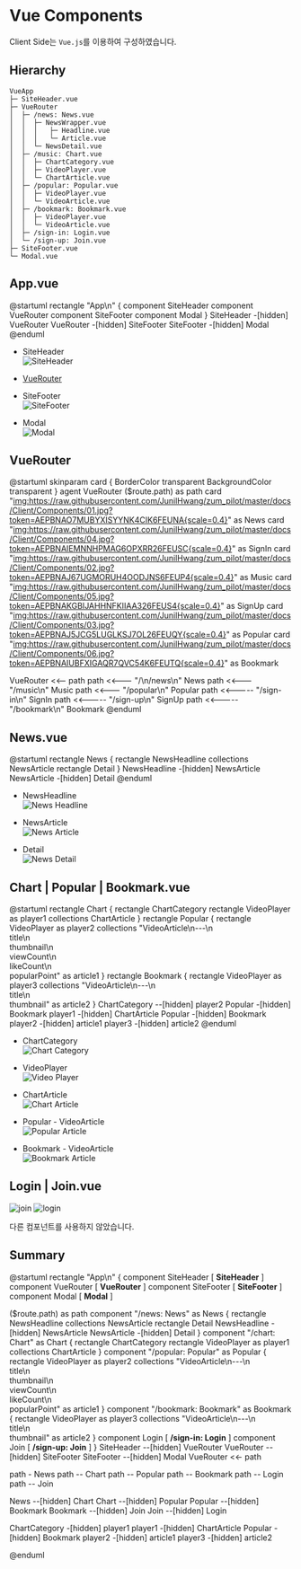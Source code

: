 # Vue Components

Client Side는 `Vue.js`를 이용하여 구성하였습니다.

## Hierarchy

```{4,9,13,16,19,20}
VueApp
├─ SiteHeader.vue
├─ VueRouter
│  ├─ /news: News.vue 
│  │  ├─ NewsWrapper.vue
│  │  │   ├─ Headline.vue
│  │  │   └─ Article.vue 
│  │  └─ NewsDetail.vue
│  ├─ /music: Chart.vue
│  │  ├─ ChartCategory.vue 
│  │  ├─ VideoPlayer.vue 
│  │  └─ ChartArticle.vue
│  ├─ /popular: Popular.vue
│  │  ├─ VideoPlayer.vue
│  │  └─ VideoArticle.vue
│  ├─ /bookmark: Bookmark.vue
│  │  ├─ VideoPlayer.vue 
│  │  └─ VideoArticle.vue
│  ├─ /sign-in: Login.vue
│  └─ /sign-up: Join.vue
├─ SiteFooter.vue
└─ Modal.vue
```

## App.vue

@startuml
rectangle "App\n" {
  component SiteHeader
  component VueRouter
  component SiteFooter
  component Modal
}
SiteHeader -[hidden] VueRouter
VueRouter -[hidden] SiteFooter
SiteFooter -[hidden] Modal
@enduml

- SiteHeader\
  ![SiteHeader](./header.jpg)

- [VueRouter](#vuerouter)

- SiteFooter\
  ![SiteFooter](./footer.jpg)

- Modal\
  ![Modal](./modal.jpg)


## VueRouter

@startuml
skinparam card {
   BorderColor transparent
   BackgroundColor transparent
}
agent VueRouter
($route.path) as path
card "<img:https://raw.githubusercontent.com/JunilHwang/zum_pilot/master/docs/Client/Components/01.jpg?token=AEPBNAO7MUBYXISYYNK4CIK6FEUNA{scale=0.4}>" as News
card "<img:https://raw.githubusercontent.com/JunilHwang/zum_pilot/master/docs/Client/Components/04.jpg?token=AEPBNAIEMNNHPMAG6OPXRR26FEUSC{scale=0.4}>" as SignIn
card "<img:https://raw.githubusercontent.com/JunilHwang/zum_pilot/master/docs/Client/Components/02.jpg?token=AEPBNAJ67UGMORUH4OODJNS6FEUP4{scale=0.4}>" as Music
card "<img:https://raw.githubusercontent.com/JunilHwang/zum_pilot/master/docs/Client/Components/05.jpg?token=AEPBNAKGBIJAHHNFKIIAA326FEUS4{scale=0.4}>" as SignUp
card "<img:https://raw.githubusercontent.com/JunilHwang/zum_pilot/master/docs/Client/Components/03.jpg?token=AEPBNAJ5JCG5LUGLKSJ7OL26FEUQY{scale=0.4}>" as Popular
card "<img:https://raw.githubusercontent.com/JunilHwang/zum_pilot/master/docs/Client/Components/06.jpg?token=AEPBNAIUBFXIGAQR7QVC54K6FEUTQ{scale=0.4}>" as Bookmark

VueRouter <<-- path
path <<--- "/\n/news\n" News
path <<--- "/music\n" Music
path <<--- "/popular\n" Popular
path <<----- "/sign-in\n" SignIn
path <<----- "/sign-up\n" SignUp
path <<----- "/bookmark\n" Bookmark
@enduml

## News.vue
@startuml
rectangle News {
  rectangle NewsHeadline
  collections NewsArticle
  rectangle Detail
}
NewsHeadline -[hidden] NewsArticle
NewsArticle -[hidden] Detail
@enduml

- NewsHeadline\
  ![News Headline](./headline.jpg)

- NewsArticle\
  ![News Article](./news_article.jpg)

- Detail\
  ![News Detail](./news_detail.jpg)

## Chart | Popular | Bookmark.vue
@startuml
rectangle Chart {
  rectangle ChartCategory
  rectangle VideoPlayer as player1
  collections ChartArticle
}
rectangle Popular {
  rectangle VideoPlayer as player2
  collections "VideoArticle\n---\n\
  title\n\
  thumbnail\n\
  viewCount\n\
  likeCount\n\
  popularPoint" as article1
}
rectangle Bookmark {
  rectangle VideoPlayer as player3
  collections "VideoArticle\n---\n\
  title\n\
  thumbnail" as article2
}
ChartCategory --[hidden] player2
Popular -[hidden] Bookmark
player1 -[hidden] ChartArticle
Popular -[hidden] Bookmark
player2 -[hidden] article1
player3 -[hidden] article2
@enduml

- ChartCategory\
  ![Chart Category](./chart_category.jpg)

- VideoPlayer\
  ![Video Player](./player.jpg)

- ChartArticle\
  ![Chart Article](./chart_article.jpg)

- Popular - VideoArticle\
  ![Popular Article](./popular_article.jpg)

- Bookmark - VideoArticle\
  ![Bookmark Article](./bookmark_article.jpg)

## Login | Join.vue

![join](./join.jpg)
![login](./login.jpg)

다른 컴포넌트를 사용하지 않았습니다.

## Summary

@startuml
rectangle "App\n" {
  component SiteHeader [
   **SiteHeader**
  ]
  component VueRouter [
   **VueRouter**
  ]
  component SiteFooter [
   **SiteFooter**
  ]
  component Modal [
   **Modal**
  ]
  
  ($route.path) as path
  component "/news: News" as News {
    rectangle NewsHeadline
    collections NewsArticle
    rectangle Detail
    NewsHeadline -[hidden] NewsArticle
    NewsArticle -[hidden] Detail
  }
  component "/chart: Chart" as Chart {
    rectangle ChartCategory
    rectangle VideoPlayer as player1
    collections ChartArticle
  }
  component "/popular: Popular" as Popular {
    rectangle VideoPlayer as player2
    collections "VideoArticle\n---\n\
    title\n\
    thumbnail\n\
    viewCount\n\
    likeCount\n\
    popularPoint" as article1
  }
  component "/bookmark: Bookmark" as Bookmark {
    rectangle VideoPlayer as player3
    collections "VideoArticle\n---\n\
    title\n\
    thumbnail" as article2
  }
  component Login [
    **/sign-in: Login**
  ]
  component Join [
    **/sign-up: Join**
  ]
}
SiteHeader --[hidden] VueRouter
VueRouter --[hidden] SiteFooter
SiteFooter --[hidden] Modal
VueRouter <<- path

path - News
path -- Chart
path -- Popular
path -- Bookmark
path -- Login
path -- Join

News --[hidden] Chart
Chart --[hidden] Popular
Popular --[hidden] Bookmark
Bookmark --[hidden] Join
Join --[hidden] Login

ChartCategory -[hidden] player1
player1 -[hidden] ChartArticle
Popular -[hidden] Bookmark
player2 -[hidden] article1
player3 -[hidden] article2

@enduml